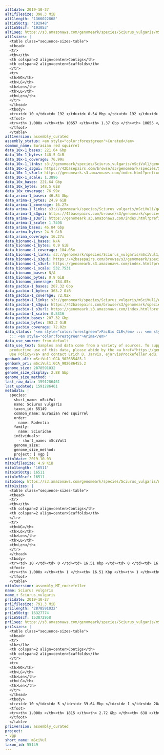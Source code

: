 ```yaml
---
alt1date: 2019-10-27
alt1filesize: 398.3 MiB
alt1length: '1366022868'
alt1n50ctg: '192948'
alt1n50scf: '193053'
alt1seq: https://s3.amazonaws.com/genomeark/species/Sciurus_vulgaris/mSciVul1/assembly_curated/mSciVul1.alt.cur.20191027.fasta.gz
alt1sizes: |
  <table class="sequence-sizes-table">
  <thead>
  <tr>
  <th></th>
  <th colspan=2 align=center>Contigs</th>
  <th colspan=2 align=center>Scaffolds</th>
  </tr>
  <tr>
  <th>NG</th>
  <th>LG</th>
  <th>Len</th>
  <th>LG</th>
  <th>Len</th>
  </tr>
  </thead>
  <tbody>
  <tr><td> 10 </td><td> 192 </td><td> 0.54 Mbp </td><td> 192 </td><td> 0.54 Mbp </td></tr><tr><td> 20 </td><td> 494 </td><td> 389.36 Kbp </td><td> 494 </td><td> 389.36 Kbp </td></tr><tr><td> 30 </td><td> 892 </td><td> 305.10 Kbp </td><td> 892 </td><td> 305.10 Kbp </td></tr><tr><td> 40 </td><td> 1399 </td><td> 241.66 Kbp </td><td> 1399 </td><td> 241.66 Kbp </td></tr><tr style="background-color:#cccccc;"><td> 50 </td><td> 2032 </td><td> 192.95 Kbp </td><td> 2032 </td><td> 193.05 Kbp </td></tr><tr><td> 60 </td><td> 2828 </td><td> 151.60 Kbp </td><td> 2827 </td><td> 151.79 Kbp </td></tr><tr><td> 70 </td><td> 3854 </td><td> 116.90 Kbp </td><td> 3853 </td><td> 116.95 Kbp </td></tr><tr><td> 80 </td><td> 5208 </td><td> 85.99 Kbp </td><td> 5206 </td><td> 86.00 Kbp </td></tr><tr><td> 90 </td><td> 7126 </td><td> 58.84 Kbp </td><td> 7124 </td><td> 58.84 Kbp </td></tr><tr><td> 100 </td><td> 10656 </td><td> 101  bp </td><td> 10654 </td><td> 101  bp </td></tr></tbody>
  <tfoot>
  <tr><th> 1.000x </th><th> 10657 </th><th> 1.37 Gbp </th><th> 10655 </th><th> 1.37 Gbp </th></tr>
  </tfoot>
  </table>
alt1version: assembly_curated
assembly_status: <em style="color:forestgreen">Curated</em>
common_name: Eurasian red squirrel
data_10x-1_bases: 221.64 Gbp
data_10x-1_bytes: 148.5 GiB
data_10x-1_coverage: 76.99x
data_10x-1_links: s3://genomeark/species/Sciurus_vulgaris/mSciVul1/genomic_data/10x/<br>
data_10x-1_s3gui: https://42basepairs.com/browse/s3/genomeark/species/Sciurus_vulgaris/mSciVul1/genomic_data/10x/
data_10x-1_s3url: https://genomeark.s3.amazonaws.com/index.html?prefix=species/Sciurus_vulgaris/mSciVul1/genomic_data/10x/
data_10x-1_scale: 1.3896
data_10x_bases: 221.64 Gbp
data_10x_bytes: 148.5 GiB
data_10x_coverage: 76.99x
data_arima-1_bases: 46.84 Gbp
data_arima-1_bytes: 24.9 GiB
data_arima-1_coverage: 16.27x
data_arima-1_links: s3://genomeark/species/Sciurus_vulgaris/mSciVul1/genomic_data/arima/<br>
data_arima-1_s3gui: https://42basepairs.com/browse/s3/genomeark/species/Sciurus_vulgaris/mSciVul1/genomic_data/arima/
data_arima-1_s3url: https://genomeark.s3.amazonaws.com/index.html?prefix=species/Sciurus_vulgaris/mSciVul1/genomic_data/arima/
data_arima-1_scale: 1.7498
data_arima_bases: 46.84 Gbp
data_arima_bytes: 24.9 GiB
data_arima_coverage: 16.27x
data_bionano-1_bases: N/A
data_bionano-1_bytes: 0.9 GiB
data_bionano-1_coverage: 184.05x
data_bionano-1_links: s3://genomeark/species/Sciurus_vulgaris/mSciVul1/genomic_data/bionano/<br>
data_bionano-1_s3gui: https://42basepairs.com/browse/s3/genomeark/species/Sciurus_vulgaris/mSciVul1/genomic_data/bionano/
data_bionano-1_s3url: https://genomeark.s3.amazonaws.com/index.html?prefix=species/Sciurus_vulgaris/mSciVul1/genomic_data/bionano/
data_bionano-1_scale: 532.7531
data_bionano_bases: N/A
data_bionano_bytes: 0.9 GiB
data_bionano_coverage: 184.05x
data_pacbio-1_bases: 207.32 Gbp
data_pacbio-1_bytes: 363.2 GiB
data_pacbio-1_coverage: 72.02x
data_pacbio-1_links: s3://genomeark/species/Sciurus_vulgaris/mSciVul1/genomic_data/pacbio/<br>
data_pacbio-1_s3gui: https://42basepairs.com/browse/s3/genomeark/species/Sciurus_vulgaris/mSciVul1/genomic_data/pacbio/
data_pacbio-1_s3url: https://genomeark.s3.amazonaws.com/index.html?prefix=species/Sciurus_vulgaris/mSciVul1/genomic_data/pacbio/
data_pacbio-1_scale: 0.5316
data_pacbio_bases: 207.32 Gbp
data_pacbio_bytes: 363.2 GiB
data_pacbio_coverage: 72.02x
data_status: '<em style="color:forestgreen">PacBio CLR</em> ::: <em style="color:forestgreen">10x</em>
  ::: <em style="color:forestgreen">Arima</em>'
data_use_source: from-default
data_use_text: Samples and data come from a variety of sources. To support fair and
  productive use of this data, please abide by the <a href="https://genome10k.soe.ucsc.edu/data-use-policies/">Data
  Use Policy</a> and contact Erich D. Jarvis, ejarvis@rockefeller.edu, with any questions.
genbank_alt: mSciVul1:GCA_902685485.1
genbank_pri: mSciVul1:GCA_902686455.2
genome_size: 2878591032
genome_size_display: 2.88 Gbp
genome_size_method: ''
last_raw_data: 1591286461
last_updated: 1591286461
metadata: |
  species:
    short_name: mSciVul
    name: Sciurus vulgaris
    taxon_id: 55149
    common_name: Eurasian red squirrel
    order:
      name: Rodentia
    family:
      name: Sciuridae
    individuals:
      - short_name: mSciVul1
    genome_size:
    genome_size_method:
    project: [ vgp ]
mito1date: 2019-10-03
mito1filesize: 4.9 KiB
mito1length: '16511'
mito1n50ctg: 16511
mito1n50scf: 16511
mito1seq: https://s3.amazonaws.com/genomeark/species/Sciurus_vulgaris/mSciVul1/assembly_MT_rockefeller/mSciVul1.MT.20191003.fasta.gz
mito1sizes: |
  <table class="sequence-sizes-table">
  <thead>
  <tr>
  <th></th>
  <th colspan=2 align=center>Contigs</th>
  <th colspan=2 align=center>Scaffolds</th>
  </tr>
  <tr>
  <th>NG</th>
  <th>LG</th>
  <th>Len</th>
  <th>LG</th>
  <th>Len</th>
  </tr>
  </thead>
  <tbody>
  <tr><td> 10 </td><td> 0 </td><td> 16.51 Kbp </td><td> 0 </td><td> 16.51 Kbp </td></tr><tr><td> 20 </td><td> 0 </td><td> 16.51 Kbp </td><td> 0 </td><td> 16.51 Kbp </td></tr><tr><td> 30 </td><td> 0 </td><td> 16.51 Kbp </td><td> 0 </td><td> 16.51 Kbp </td></tr><tr><td> 40 </td><td> 0 </td><td> 16.51 Kbp </td><td> 0 </td><td> 16.51 Kbp </td></tr><tr style="background-color:#cccccc;"><td> 50 </td><td> 0 </td><td style="background-color:#ff8888;"> 16.51 Kbp </td><td> 0 </td><td style="background-color:#ff8888;"> 16.51 Kbp </td></tr><tr><td> 60 </td><td> 0 </td><td> 16.51 Kbp </td><td> 0 </td><td> 16.51 Kbp </td></tr><tr><td> 70 </td><td> 0 </td><td> 16.51 Kbp </td><td> 0 </td><td> 16.51 Kbp </td></tr><tr><td> 80 </td><td> 0 </td><td> 16.51 Kbp </td><td> 0 </td><td> 16.51 Kbp </td></tr><tr><td> 90 </td><td> 0 </td><td> 16.51 Kbp </td><td> 0 </td><td> 16.51 Kbp </td></tr><tr><td> 100 </td><td> 0 </td><td> 16.51 Kbp </td><td> 0 </td><td> 16.51 Kbp </td></tr></tbody>
  <tfoot>
  <tr><th> 1.000x </th><th> 1 </th><th> 16.51 Kbp </th><th> 1 </th><th> 16.51 Kbp </th></tr>
  </tfoot>
  </table>
mito1version: assembly_MT_rockefeller
name: Sciurus vulgaris
name_: Sciurus_vulgaris
pri1date: 2019-10-27
pri1filesize: 791.3 MiB
pri1length: '2878591032'
pri1n50ctg: 16327774
pri1n50scf: 153872958
pri1seq: https://s3.amazonaws.com/genomeark/species/Sciurus_vulgaris/mSciVul1/assembly_curated/mSciVul1.pri.cur.20191027.fasta.gz
pri1sizes: |
  <table class="sequence-sizes-table">
  <thead>
  <tr>
  <th></th>
  <th colspan=2 align=center>Contigs</th>
  <th colspan=2 align=center>Scaffolds</th>
  </tr>
  <tr>
  <th>NG</th>
  <th>LG</th>
  <th>Len</th>
  <th>LG</th>
  <th>Len</th>
  </tr>
  </thead>
  <tbody>
  <tr><td> 10 </td><td> 5 </td><td> 39.64 Mbp </td><td> 1 </td><td> 204.37 Mbp </td></tr><tr><td> 20 </td><td> 13 </td><td> 31.67 Mbp </td><td> 2 </td><td> 189.66 Mbp </td></tr><tr><td> 30 </td><td> 23 </td><td> 24.28 Mbp </td><td> 4 </td><td> 181.67 Mbp </td></tr><tr><td> 40 </td><td> 35 </td><td> 20.26 Mbp </td><td> 6 </td><td> 162.82 Mbp </td></tr><tr style="background-color:#cccccc;"><td> 50 </td><td> 50 </td><td style="background-color:#88ff88;"> 16.33 Mbp </td><td> 7 </td><td style="background-color:#88ff88;"> 153.87 Mbp </td></tr><tr><td> 60 </td><td> 68 </td><td> 13.09 Mbp </td><td> 9 </td><td> 145.29 Mbp </td></tr><tr><td> 70 </td><td> 93 </td><td> 8.73 Mbp </td><td> 11 </td><td> 132.26 Mbp </td></tr><tr><td> 80 </td><td> 134 </td><td> 4.83 Mbp </td><td> 14 </td><td> 99.24 Mbp </td></tr><tr><td> 90 </td><td> 233 </td><td> 1.55 Mbp </td><td> 18 </td><td> 41.58 Mbp </td></tr><tr><td> 100 </td><td> 1814 </td><td> 1  bp </td><td> 637 </td><td> 659  bp </td></tr></tbody>
  <tfoot>
  <tr><th> 1.000x </th><th> 1815 </th><th> 2.72 Gbp </th><th> 638 </th><th> 2.88 Gbp </th></tr>
  </tfoot>
  </table>
pri1version: assembly_curated
project:
- vgp
short_name: mSciVul
taxon_id: 55149
---
```

